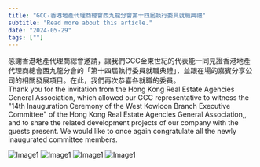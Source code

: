 ```yaml
---
title: "GCC-香港地產代理商總會西九龍分會第十四屆執行委員就職典禮"
subtitle: "Read more about this article."
date: "2024-05-29"
tags: [""]
---
```


感謝香港地產代理商總會邀請，讓我們GCC金柬世紀的代表能一同見證香港地產代理商總會西九龍分會的「第十四屆執行委員就職典禮」，並跟在場的嘉賓分享公司的相關發展項目。在此，我們再次恭喜各就職的委員。
<br/>
Thank you for the invitation from the Hong Kong Real Estate Agencies General Association, which allowed our GCC representative to witness the "14th Inauguration Ceremony of the West Kowloon Branch Executive Committee" of the Hong Kong Real Estate Agencies General Association,, and to share the related development projects of our company with the guests present. We would like to once again congratulate all the newly inaugurated committee members.

![Image1](/images/executive-committee-inauguration-ceremony/img1.jpg "new-year-reunion")
![Image1](/images/executive-committee-inauguration-ceremony/img2.jpg "new-year-reunion")
![Image1](/images/executive-committee-inauguration-ceremony/img3.jpg "new-year-reunion")
![Image1](/images/executive-committee-inauguration-ceremony/img4.jpg "new-year-reunion")
